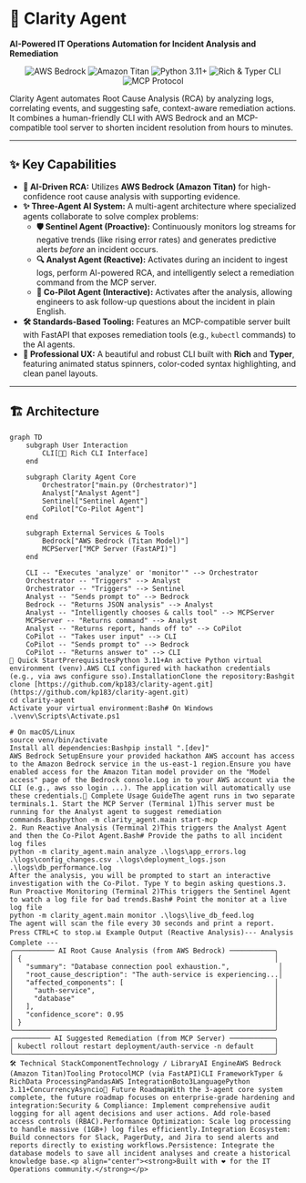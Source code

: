 # 🤖 Clarity Agent

**AI-Powered IT Operations Automation for Incident Analysis and Remediation**

<p align="center">
  <img src="https://img.shields.io/badge/AWS-Bedrock-orange?style=for-the-badge" alt="AWS Bedrock"/>
  <img src="https://img.shields.io/badge/AI_Model-Amazon_Titan-F8991D?style=for-the-badge" alt="Amazon Titan"/>
  <img src="https://img.shields.io/badge/Python-3.11+-blue?style=for-the-badge" alt="Python 3.11+"/>
  <img src="https://img.shields.io/badge/CLI-Rich_&_Typer-purple?style=for-the-badge" alt="Rich & Typer CLI"/>
  <img src="https://img.shields.io/badge/Protocol-MCP-lightgrey?style=for-the-badge" alt="MCP Protocol"/>
</p>

Clarity Agent automates Root Cause Analysis (RCA) by analyzing logs, correlating events, and suggesting safe, context-aware remediation actions. It combines a human-friendly CLI with AWS Bedrock and an MCP-compatible tool server to shorten incident resolution from hours to minutes.

---

## ✨ Key Capabilities

* **🧠 AI-Driven RCA:** Utilizes **AWS Bedrock (Amazon Titan)** for high-confidence root cause analysis with supporting evidence.
* **✨ Three-Agent AI System:** A multi-agent architecture where specialized agents collaborate to solve complex problems:
    * **🛡️ Sentinel Agent (Proactive):** Continuously monitors log streams for negative trends (like rising error rates) and generates predictive alerts *before* an incident occurs.
    * **🔍 Analyst Agent (Reactive):** Activates during an incident to ingest logs, perform AI-powered RCA, and intelligently select a remediation command from the MCP server.
    * **🤖 Co-Pilot Agent (Interactive):** Activates after the analysis, allowing engineers to ask follow-up questions about the incident in plain English.
* **🛠️ Standards-Based Tooling:** Features an MCP-compatible server built with FastAPI that exposes remediation tools (e.g., `kubectl` commands) to the AI agents.
* **💎 Professional UX:** A beautiful and robust CLI built with **Rich** and **Typer**, featuring animated status spinners, color-coded syntax highlighting, and clean panel layouts.

---

## 🏗️ Architecture

```mermaid
graph TD
    subgraph User Interaction
        CLI[👨‍💻 Rich CLI Interface]
    end

    subgraph Clarity Agent Core
        Orchestrator["main.py (Orchestrator)"]
        Analyst["Analyst Agent"]
        Sentinel["Sentinel Agent"]
        CoPilot["Co-Pilot Agent"]
    end

    subgraph External Services & Tools
        Bedrock["AWS Bedrock (Titan Model)"]
        MCPServer["MCP Server (FastAPI)"]
    end

    CLI -- "Executes 'analyze' or 'monitor'" --> Orchestrator
    Orchestrator -- "Triggers" --> Analyst
    Orchestrator -- "Triggers" --> Sentinel
    Analyst -- "Sends prompt to" --> Bedrock
    Bedrock -- "Returns JSON analysis" --> Analyst
    Analyst -- "Intelligently chooses & calls tool" --> MCPServer
    MCPServer -- "Returns command" --> Analyst
    Analyst -- "Returns report, hands off to" --> CoPilot
    CoPilot -- "Takes user input" --> CLI
    CoPilot -- "Sends prompt to" --> Bedrock
    CoPilot -- "Returns answer to" --> CLI
🚀 Quick StartPrerequisitesPython 3.11+An active Python virtual environment (venv).AWS CLI configured with hackathon credentials (e.g., via aws configure sso).InstallationClone the repository:Bashgit clone [https://github.com/kp183/clarity-agent.git](https://github.com/kp183/clarity-agent.git)
cd clarity-agent
Activate your virtual environment:Bash# On Windows
.\venv\Scripts\Activate.ps1

# On macOS/Linux
source venv/bin/activate
Install all dependencies:Bashpip install ".[dev]"
AWS Bedrock SetupEnsure your provided hackathon AWS account has access to the Amazon Bedrock service in the us-east-1 region.Ensure you have enabled access for the Amazon Titan model provider on the "Model access" page of the Bedrock console.Log in to your AWS account via the CLI (e.g., aws sso login ...). The application will automatically use these credentials.📖 Complete Usage GuideThe agent runs in two separate terminals.1. Start the MCP Server (Terminal 1)This server must be running for the Analyst agent to suggest remediation commands.Bashpython -m clarity_agent.main start-mcp
2. Run Reactive Analysis (Terminal 2)This triggers the Analyst Agent and then the Co-Pilot Agent.Bash# Provide the paths to all incident log files
python -m clarity_agent.main analyze .\logs\app_errors.log .\logs\config_changes.csv .\logs\deployment_logs.json .\logs\db_performance.log
After the analysis, you will be prompted to start an interactive investigation with the Co-Pilot. Type Y to begin asking questions.3. Run Proactive Monitoring (Terminal 2)This triggers the Sentinel Agent to watch a log file for bad trends.Bash# Point the monitor at a live log file
python -m clarity_agent.main monitor .\logs\live_db_feed.log
The agent will scan the file every 30 seconds and print a report. Press CTRL+C to stop.📊 Example Output (Reactive Analysis)--- Analysis Complete ---
╭────────── AI Root Cause Analysis (from AWS Bedrock) ───────────╮
│ {                                                              │
│   "summary": "Database connection pool exhaustion.",            │
│   "root_cause_description": "The auth-service is experiencing...│
│   "affected_components": [                                     │
│     "auth-service",                                            │
│     "database"                                                 │
│   ],                                                           │
│   "confidence_score": 0.95                                     │
│ }                                                              │
╰────────────────────────────────────────────────────────────────╯
╭───────── AI Suggested Remediation (from MCP Server) ───────────╮
│ kubectl rollout restart deployment/auth-service -n default     │
╰────────────────────────────────────────────────────────────────╯
🛠️ Technical StackComponentTechnology / LibraryAI EngineAWS Bedrock (Amazon Titan)Tooling ProtocolMCP (via FastAPI)CLI FrameworkTyper & RichData ProcessingPandasAWS IntegrationBoto3LanguagePython 3.11+ConcurrencyAsyncio🔮 Future RoadmapWith the 3-agent core system complete, the future roadmap focuses on enterprise-grade hardening and integration:Security & Compliance: Implement comprehensive audit logging for all agent decisions and user actions. Add role-based access controls (RBAC).Performance Optimization: Scale log processing to handle massive (1GB+) log files efficiently.Integration Ecosystem: Build connectors for Slack, PagerDuty, and Jira to send alerts and reports directly to existing workflows.Persistence: Integrate the database models to save all incident analyses and create a historical knowledge base.<p align="center"><strong>Built with ❤️ for the IT Operations community.</strong></p>

